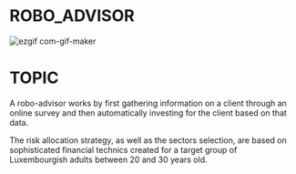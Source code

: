 # ROBO_ADVISOR
![ezgif com-gif-maker](https://user-images.githubusercontent.com/64299794/165606538-087f3709-a0c9-4e01-8bdb-9191d021280e.gif)

# TOPIC
A robo-advisor works by first gathering information on a client through an online survey and then automatically investing for the client based on that data. 

The risk allocation strategy, as well as the sectors selection, are based on sophisticated financial technics created for a target group of Luxembourgish adults between 20 and 30 years old.
